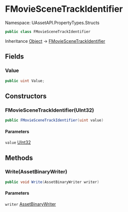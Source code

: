 # FMovieSceneTrackIdentifier

Namespace: UAssetAPI.PropertyTypes.Structs

```csharp
public class FMovieSceneTrackIdentifier
```

Inheritance [Object](https://docs.microsoft.com/en-us/dotnet/api/system.object) → [FMovieSceneTrackIdentifier](./uassetapi.propertytypes.structs.fmoviescenetrackidentifier.md)

## Fields

### **Value**

```csharp
public uint Value;
```

## Constructors

### **FMovieSceneTrackIdentifier(UInt32)**

```csharp
public FMovieSceneTrackIdentifier(uint value)
```

#### Parameters

`value` [UInt32](https://docs.microsoft.com/en-us/dotnet/api/system.uint32)<br>

## Methods

### **Write(AssetBinaryWriter)**

```csharp
public void Write(AssetBinaryWriter writer)
```

#### Parameters

`writer` [AssetBinaryWriter](./uassetapi.assetbinarywriter.md)<br>
